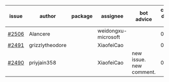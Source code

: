 | issue | author | package | assignee | bot advice | created date of issue | target release date | date from target |
| ------ | ------ | ------ | ------ | ------ | ------ | ------ | :-----: |
| [#2506](https://github.com/Azure/sdk-release-request/issues/2506) | Alancere |  | weidongxu-microsoft |  | 03-03 | 03-17 |  |
| [#2491](https://github.com/Azure/sdk-release-request/issues/2491) | grizzlytheodore |  | XiaofeiCao |  | 02-25 | 03-01 |  |
| [#2490](https://github.com/Azure/sdk-release-request/issues/2490) | priyjain358 |  | XiaofeiCao | new issue. new comment. | 02-25 | 03-14 |  |
